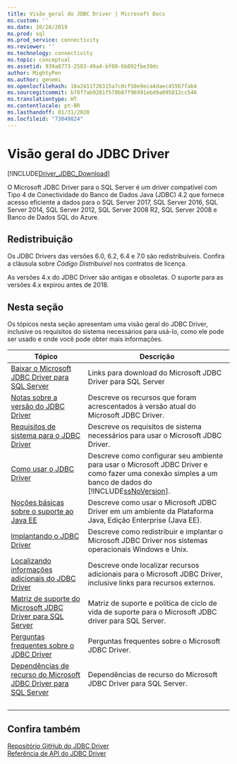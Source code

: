 ```yaml
---
title: Visão geral do JDBC Driver | Microsoft Docs
ms.custom: ''
ms.date: 10/28/2019
ms.prod: sql
ms.prod_service: connectivity
ms.reviewer: ''
ms.technology: connectivity
ms.topic: conceptual
ms.assetid: 939a8773-2583-49a4-bf00-6b892fbe39dc
author: MightyPen
ms.author: genemi
ms.openlocfilehash: 10a2411f26315a7c0cf50e9eca4daec45567fab4
ms.sourcegitcommit: b78f7ab9281f570b87f96991ebd9a095812cc546
ms.translationtype: HT
ms.contentlocale: pt-BR
ms.lasthandoff: 01/31/2020
ms.locfileid: "73049824"
---
```

# <a name="overview-of-the-jdbc-driver"></a>Visão geral do JDBC Driver

[!INCLUDE[Driver_JDBC_Download](../../includes/driver_jdbc_download.md)]

O Microsoft JDBC Driver para o SQL Server é um driver compatível com Tipo 4 de Conectividade do Banco de Dados Java (JDBC) 4.2 que fornece acesso eficiente a dados para o SQL Server 2017, SQL Server 2016, SQL Server 2014, SQL Server 2012, SQL Server 2008 R2, SQL Server 2008 e Banco de Dados SQL do Azure.  

## <a name="redistribution"></a>Redistribuição

Os JDBC Drivers das versões 6.0, 6.2, 6.4 e 7.0 são redistribuíveis. Confira a cláusula sobre _Código Distribuível_ nos contratos de licença.

As versões 4.x do JDBC Driver são antigas e obsoletas. O suporte para as versões 4.x expirou antes de 2018.

## <a name="in-this-section"></a>Nesta seção  

Os tópicos nesta seção apresentam uma visão geral do JDBC Driver, inclusive os requisitos do sistema necessários para usá-lo, como ele pode ser usado e onde você pode obter mais informações.  

|Tópico|Descrição|  
|-----------|-----------------|  
|[Baixar o Microsoft JDBC Driver para SQL Server](../../connect/jdbc/download-microsoft-jdbc-driver-for-sql-server.md)|Links para download do Microsoft JDBC Driver para SQL Server|  
|[Notas sobre a versão do JDBC Driver](../../connect/jdbc/release-notes-for-the-jdbc-driver.md)|Descreve os recursos que foram acrescentados à versão atual do Microsoft JDBC Driver.|  
|[Requisitos de sistema para o JDBC Driver](../../connect/jdbc/system-requirements-for-the-jdbc-driver.md)|Descreve os requisitos de sistema necessários para usar o Microsoft JDBC Driver.|  
|[Como usar o JDBC Driver](../../connect/jdbc/using-the-jdbc-driver.md)|Descreve como configurar seu ambiente para usar o Microsoft JDBC Driver e como fazer uma conexão simples a um banco de dados do [!INCLUDE[ssNoVersion](../../includes/ssnoversion-md.md)].|  
|[Noções básicas sobre o suporte ao Java EE](../../connect/jdbc/understanding-java-ee-support.md)|Descreve como usar o Microsoft JDBC Driver em um ambiente da Plataforma Java, Edição Enterprise (Java EE).|  
|[Implantando o JDBC Driver](../../connect/jdbc/deploying-the-jdbc-driver.md)|Descreve como redistribuir e implantar o Microsoft JDBC Driver nos sistemas operacionais Windows e Unix.|  
|[Localizando informações adicionais do JDBC Driver](../../connect/jdbc/finding-additional-jdbc-driver-information.md)|Descreve onde localizar recursos adicionais para o Microsoft JDBC Driver, inclusive links para recursos externos.|  
|[Matriz de suporte do Microsoft JDBC Driver para SQL Server](../../connect/jdbc/microsoft-jdbc-driver-for-sql-server-support-matrix.md)|Matriz de suporte e política de ciclo de vida de suporte para o Microsoft JDBC driver para SQL Server.|  
|[Perguntas frequentes sobre o JDBC Driver](../../connect/jdbc/frequently-asked-questions-faq-for-jdbc-driver.md)|Perguntas frequentes sobre o Microsoft JDBC Driver.|  
|[Dependências de recurso do Microsoft JDBC Driver para SQL Server](../../connect/jdbc/feature-dependencies-of-microsoft-jdbc-driver-for-sql-server.md)|Dependências de recurso do Microsoft JDBC Driver para SQL Server.|
| &nbsp; | &nbsp; |

## <a name="see-also"></a>Confira também  
 [Repositório GitHub do JDBC Driver](https://github.com/microsoft/mssql-jdbc)  
 [Referência de API do JDBC Driver](../../connect/jdbc/reference/jdbc-driver-api-reference.md)  
  
  
